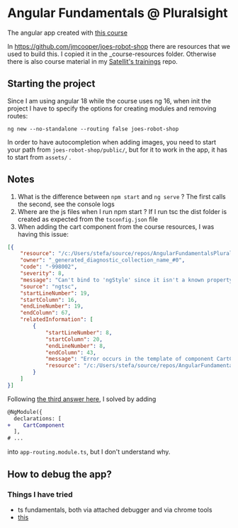 # Angular Fundamentals @ Pluralsight

The angular app created with [this course](https://app.pluralsight.com/library/courses/fundamentals-angular/table-of-contents)

In https://github.com/jmcooper/joes-robot-shop there are resources that we used to build this. I copied it in the _course-resources folder.
Otherwise there is also course material in my [Satellit's trainings](https://github.com/Teto-at-GitHub/training_satellit) repo.

## Starting the project

Since I am using angular 18 while the course uses ng 16, when init the project I have to specify the options for creating modules and removing routes:

```
ng new --no-standalone --routing false joes-robot-shop
```

In order to have autocompletion when adding images, you need to start your path from `joes-robot-shop/public/`, but for it to work in the app, it has to start from `assets/` .

## Notes
1. What is the difference between `npm start` and `ng serve` ? The first calls the second, see the console logs
2. Where are the js files when I run npm start ? If I run tsc the dist folder is created as expected from the `tsconfig.json` file
3. When adding the cart component from the course resources, I was having this issue:

```json
[{
	"resource": "/c:/Users/stefa/source/repos/AngularFundamentalsPluralsight/joes-robot-shop/src/app/cart/cart.component.html",
	"owner": "_generated_diagnostic_collection_name_#0",
	"code": "-998002",
	"severity": 8,
	"message": "Can't bind to 'ngStyle' since it isn't a known property of 'div'.",
	"source": "ngtsc",
	"startLineNumber": 19,
	"startColumn": 16,
	"endLineNumber": 19,
	"endColumn": 67,
	"relatedInformation": [
		{
			"startLineNumber": 8,
			"startColumn": 20,
			"endLineNumber": 8,
			"endColumn": 43,
			"message": "Error occurs in the template of component CartComponent.",
			"resource": "/c:/Users/stefa/source/repos/AngularFundamentalsPluralsight/joes-robot-shop/src/app/cart/cart.component.ts"
		}
	]
}]
```

Following  [the third answer here](https://stackoverflow.com/questions/48288305/angular4-exception-cant-bind-to-ngclass-since-it-isnt-a-known-property-of), I solved by adding

```diff
@NgModule({
  declarations: [
+    CartComponent
  ],
# ...
```

into `app-routing.module.ts`, but I don't understand why.

## How to debug the app?

### Things I have tried
- ts fundamentals, both via attached debugger and via chrome tools
- [this](https://www.c-sharpcorner.com/article/how-to-debug-an-angular-application/)



